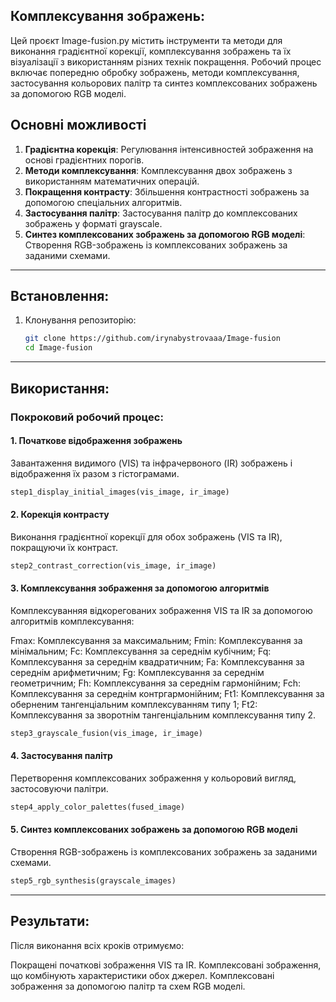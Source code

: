 ## Комплексування зображень:

Цей проєкт Image-fusion.py містить інструменти та методи для виконання градієнтної корекції, комплексування зображень та їх візуалізації з використанням різних технік покращення. 
Робочий процес включає попередню обробку зображень, методи комплексування, застосування кольорових палітр та синтез комплексованих зображень за допомогою RGB моделі.

## Основні можливості
1. **Градієнтна корекція**: Регулювання інтенсивностей зображення на основі градієнтних порогів.
2. **Методи комплексування**: Комплексування двох зображень з використанням математичних операцій.
3. **Покращення контрасту**: Збільшення контрастності зображень за допомогою спеціальних алгоритмів.
4. **Застосування палітр**: Застосування палітр до комплексованих зображень у форматі grayscale.
5. **Синтез комплексованих зображень за допомогою RGB моделі**: Створення RGB-зображень із комплексованих зображень за заданими схемами.

---

## Встановлення:

1. Клонування репозиторію:
    ```bash
    git clone https://github.com/irynabystrovaaa/Image-fusion
    cd Image-fusion
    ```

---

## Використання:

### Покроковий робочий процес:

#### 1. **Початкове відображення зображень**
   Завантаження видимого (VIS) та інфрачервоного (IR) зображень і відображення їх разом з гістограмами.
   ```python
   step1_display_initial_images(vis_image, ir_image)
   ```

#### 2. **Корекція контрасту**
   Виконання градієнтної корекції для обох зображень (VIS та IR), покращуючи їх контраст.
   ```python
   step2_contrast_correction(vis_image, ir_image)
   ```

#### 3. **Комплексування зображення за допомогою алгоритмів**
   Комплексуванняя відкорегованих зображення VIS та IR за допомогою алгоритмів комплексування:

   Fmax: Комплексування за максимальним;
   Fmin: Комплексування за мінімальним; 
   Fc: Комплексування за середнім кубічним;
   Fq: Комплексування за середнім квадратичним;
   Fa: Комплексування за середнім арифметичним;
   Fg: Комплексування за середнім геометричним; 
   Fh: Комплексування за середнім гармонійним; 
   Fch: Комплексування за середнім контргармонійним; 
   Ft1: Комплексування за оберненим тангенціальним комплексуванням типу 1; 
   Ft2: Комплексування за зворотнім тангенціальним комплексування типу 2.
   ```python
   step3_grayscale_fusion(vis_image, ir_image)
   ```

#### 4. **Застосування палітр**
   Перетворення комплексованих зображення у кольоровий вигляд, застосовуючи палітри.
   ```python
   step4_apply_color_palettes(fused_image)
   ```

#### 5. **Синтез комплексованих зображень за допомогою RGB моделі**
   Створення RGB-зображень із комплексованих зображень за заданими схемами.
   ```python
   step5_rgb_synthesis(grayscale_images)
   ```

---

## Результати:
  Після виконання всіх кроків отримуємо:

  Покращені початкові зображення VIS та IR.
  Комплексовані зображення, що комбінують характеристики обох джерел.
  Комплексовані зображення за допомогою палітр та схем RGB моделі.

